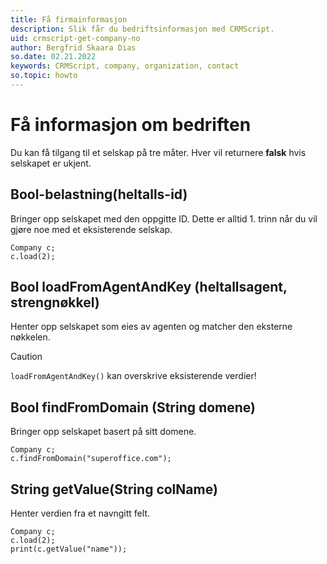 ```yaml
---
title: Få firmainformasjon
description: Slik får du bedriftsinformasjon med CRMScript.
uid: crmscript-get-company-no
author: Bergfrid Skaara Dias
so.date: 02.21.2022
keywords: CRMScript, company, organization, contact
so.topic: howto
---
```


# Få informasjon om bedriften

Du kan få tilgang til et selskap på tre måter. Hver vil returnere **falsk** hvis selskapet er ukjent.

## Bool-belastning(heltalls-id)

Bringer opp selskapet med den oppgitte ID. Dette er alltid 1. trinn når du vil gjøre noe med et eksisterende selskap.

```crmscript
Company c;
c.load(2);
```

## Bool loadFromAgentAndKey (heltallsagent, strengnøkkel)

Henter opp selskapet som eies av agenten og matcher den eksterne nøkkelen.

> [!CAUTION]
> `loadFromAgentAndKey()` kan overskrive eksisterende verdier!

## Bool findFromDomain (String domene)

Bringer opp selskapet basert på sitt domene.

```crmscript
Company c;
c.findFromDomain("superoffice.com");
```

## String getValue(String colName)

Henter verdien fra et navngitt felt.

```crmscript!
Company c;
c.load(2);
print(c.getValue("name"));
```

<!-- Referenced links -->
